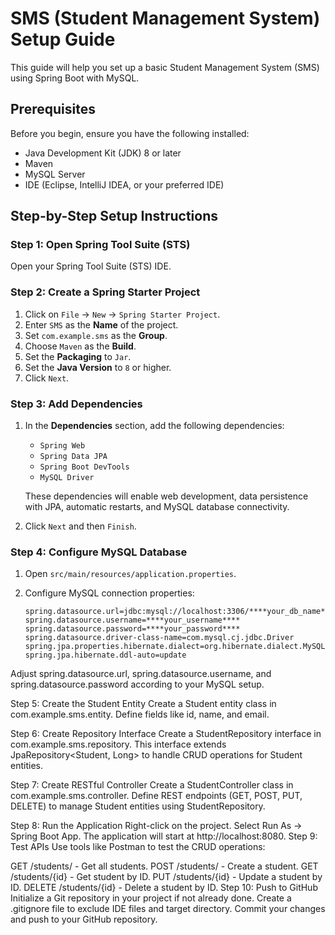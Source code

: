 # SMS (Student Management System) Setup Guide

This guide will help you set up a basic Student Management System (SMS) using Spring Boot with MySQL.

## Prerequisites

Before you begin, ensure you have the following installed:

- Java Development Kit (JDK) 8 or later
- Maven
- MySQL Server
- IDE (Eclipse, IntelliJ IDEA, or your preferred IDE)

## Step-by-Step Setup Instructions

### Step 1: Open Spring Tool Suite (STS)

Open your Spring Tool Suite (STS) IDE.

### Step 2: Create a Spring Starter Project

1. Click on `File` -> `New` -> `Spring Starter Project`.
2. Enter `SMS` as the **Name** of the project.
3. Set `com.example.sms` as the **Group**.
4. Choose `Maven` as the **Build**.
5. Set the **Packaging** to `Jar`.
6. Set the **Java Version** to `8` or higher.
7. Click `Next`.

### Step 3: Add Dependencies

1. In the **Dependencies** section, add the following dependencies:
   - `Spring Web`
   - `Spring Data JPA`
   - `Spring Boot DevTools`
   - `MySQL Driver`

   These dependencies will enable web development, data persistence with JPA, automatic restarts, and MySQL database connectivity.

2. Click `Next` and then `Finish`.

### Step 4: Configure MySQL Database

1. Open `src/main/resources/application.properties`.
2. Configure MySQL connection properties:

   ```properties
   spring.datasource.url=jdbc:mysql://localhost:3306/****your_db_name****
   spring.datasource.username=****your_username****
   spring.datasource.password=****your_password****
   spring.datasource.driver-class-name=com.mysql.cj.jdbc.Driver
   spring.jpa.properties.hibernate.dialect=org.hibernate.dialect.MySQL8Dialect
   spring.jpa.hibernate.ddl-auto=update
Adjust spring.datasource.url, spring.datasource.username, and spring.datasource.password according to your MySQL setup.

Step 5: Create the Student Entity
Create a Student entity class in com.example.sms.entity. Define fields like id, name, and email.

Step 6: Create Repository Interface
Create a StudentRepository interface in com.example.sms.repository. This interface extends JpaRepository<Student, Long> to handle CRUD operations for Student entities.

Step 7: Create RESTful Controller
Create a StudentController class in com.example.sms.controller. Define REST endpoints (GET, POST, PUT, DELETE) to manage Student entities using StudentRepository.

Step 8: Run the Application
Right-click on the project.
Select Run As -> Spring Boot App.
The application will start at http://localhost:8080.
Step 9: Test APIs
Use tools like Postman to test the CRUD operations:

GET /students/ - Get all students.
POST /students/ - Create a student.
GET /students/{id} - Get student by ID.
PUT /students/{id} - Update a student by ID.
DELETE /students/{id} - Delete a student by ID.
Step 10: Push to GitHub
Initialize a Git repository in your project if not already done.
Create a .gitignore file to exclude IDE files and target directory.
Commit your changes and push to your GitHub repository.






